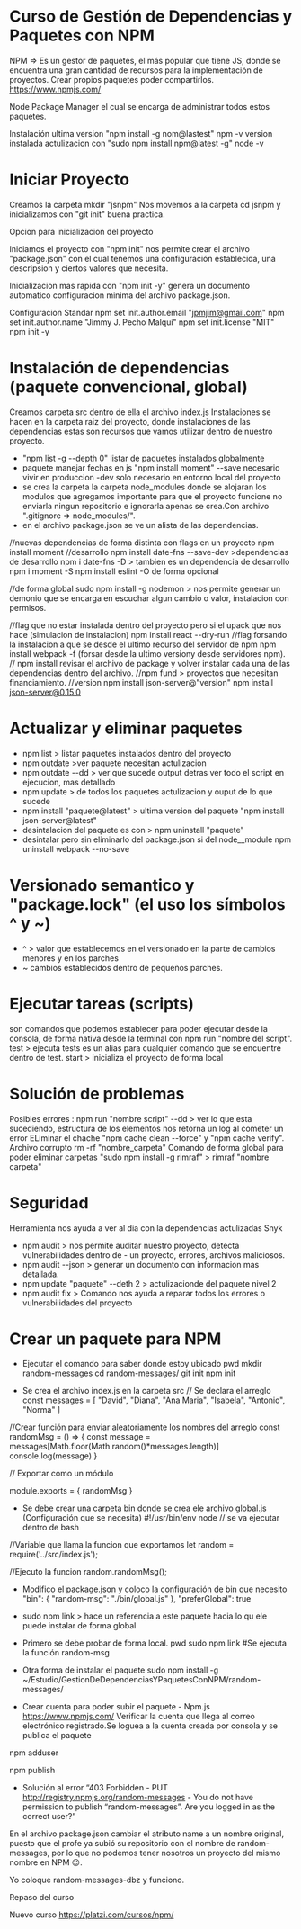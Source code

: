 # Curso de Gestión de Dependencias y Paquetes con NPM
NPM => Es un gestor de paquetes, el más popular que tiene JS, donde se encuentra una gran cantidad de recursos para la implementación de proyectos. Crear propios paquetes poder compartirlos.
  https://www.npmjs.com/

Node Package Manager el cual se encarga de administrar todos estos paquetes.

Instalación ultima version "npm install -g nom@lastest"
npm -v version instalada actulizacion con "sudo npm install npm@latest -g"
node -v

Iniciar Proyecto
================
Creamos la carpeta mkdir "jsnpm"
Nos movemos a la carpeta cd jsnpm y inicializamos con "git init" buena practica.

Opcion para inicializacion del proyecto

Iniciamos el proyecto con "npm init" nos permite crear el archivo "package.json" con el cual tenemos una configuración establecida, una descripsion y ciertos valores que necesita.

Inicializacion mas rapida con "npm init -y" genera un documento automatico configuracion minima del archivo package.json.

Configuracion Standar
npm set init.author.email "jpmjim@gmail.com"
npm set init.author.name "Jimmy J. Pecho Malqui"
npm set init.license "MIT"
npm init -y 

Instalación de dependencias (paquete convencional, global)
===========================
Creamos carpeta src dentro de ella el archivo index.js
Instalaciones se hacen en la carpeta raiz del proyecto, donde instalaciones de las dependencias estas son recursos que vamos utilizar dentro de nuestro proyecto.
- "npm list -g --depth 0" listar de paquetes instalados globalmente
- paquete manejar fechas en js "npm install moment" --save necesario vivir en produccion -dev solo necesario en entorno local del proyecto
- se crea la carpeta la carpeta node_modules donde se alojaran los modulos que agregamos importante para que el proyecto funcione no enviarla ningun repositorio e ignorarla apenas se crea.Con archivo ".gitignore => node_modules/".
- en el archivo package.json se ve un alista de las dependencias.

//nuevas dependencias de forma distinta con flags en un proyecto
npm install moment
//desarrollo
npm install date-fns --save-dev >dependencias de desarrollo
npm i date-fns -D > tambien es un dependencia de desarrollo
npm i moment -S
npm install eslint -O de forma opcional

//de forma global
sudo npm install -g nodemon > nos permite generar un demonio que se encarga en escuchar algun cambio o valor, instalacion con permisos.

//flag que no estar instalada dentro del proyecto pero si el upack que nos hace (simulacion de instalacion)
npm install react --dry-run
//flag forsando la instalacion a que se desde el ultimo recurso del servidor de npm
npm install webpack -f (forsar desde la ultimo versiony desde servidores npm).
// npm install revisar el archivo de package y volver instalar cada una de las dependencias dentro del archivo.
//npm fund > proyectos que necesitan financiamiento.
//version
npm install json-server@"version"
npm install json-server@0.15.0

Actualizar y eliminar paquetes
==============================
- npm list > listar paquetes instalados dentro del proyecto
- npm outdate >ver paquete necesitan actulizacion
- npm outdate --dd > ver que sucede output detras ver todo el script en ejecucion, mas detallado
- npm update > de todos los paquetes actulizacion  y ouput de lo que sucede
- npm install "paquete@latest" > ultima version del paquete "npm install json-server@latest"
- desintalacion del paquete es con > npm uninstall "paquete"
- desintalar pero sin eliminarlo del package.json si del node__module
  npm uninstall webpack --no-save

Versionado semantico y "package.lock" (el uso los símbolos ^ y ~)
=====================================
- ^ > valor que establecemos en el versionado en la parte de cambios menores y en los parches
- ~ cambios establecidos dentro de pequeños parches.

Ejecutar tareas (scripts)
===============
son comandos que podemos establecer para poder ejecutar desde la consola, de forma nativa desde la terminal con npm run "nombre del script".
test > ejecuta tests es un alias para cualquier comando que se encuentre dentro de test.
start > inicializa el proyecto de forma local

Solución de problemas
=====================
Posibles errores :
npm run "nombre script" --dd > ver lo que esta sucediendo, estructura de los elementos
nos retorna un log al cometer un error
ELiminar el chache "npm cache clean --force" y "npm cache verify".
Archivo corrupto rm -rf "nombre_carpeta"
Comando de forma global para poder eliminar carpetas "sudo npm install -g rimraf" > rimraf "nombre carpeta"

Seguridad
=========
Herramienta  nos ayuda a ver al dia con la dependencias actulizadas Snyk 
- npm audit > nos permite auditar nuestro proyecto, detecta vulnerabilidades dentro de - un proyecto, errores, archivos maliciosos.
- npm audit --json > generar un documento con informacion mas detallada.
- npm update "paquete" --deth 2 > actulizacionde  del paquete nivel 2 
- npm audit fix > Comando nos ayuda a reparar todos los errores o vulnerabilidades del proyecto

Crear un paquete para NPM
=========================
- Ejecutar el comando para saber donde estoy ubicado
pwd
mkdir random-messages
cd random-messages/
git init
npm init

- Se crea el archivo index.js en la carpeta src
// Se declara el arreglo
const messages = [
    "David",
    "Diana",
    "Ana Maria",
    "Isabela",
    "Antonio",
    "Norma"
]

//Crear función para enviar aleatoriamente  los nombres del arreglo
const randomMsg = () => {
    const message = messages[Math.floor(Math.random()*messages.length)]
    console.log(message)
}

// Exportar como un módulo

module.exports = { randomMsg }

- Se debe crear una carpeta bin donde se crea ele archivo global.js (Configuración que se necesita)
#!/usr/bin/env node
// se va ejecutar dentro de bash

//Variable que llama la funcion que exportamos
let random = require('../src/index.js');

//Ejecuto la funcion
random.randomMsg();

- Modifico el package.json y coloco la configuración de bin que necesito
  "bin": {
    "random-msg": "./bin/global.js"
  },
  "preferGlobal": true


- sudo npm link > hace un referencia a este paquete hacia lo qu ele puede instalar de forma global

- Primero se debe probar de forma local.
pwd
sudo npm link
#Se ejecuta la función
random-msg

- Otra forma de instalar el paquete
sudo npm install -g ~/Estudio/GestionDeDependenciasYPaquetesConNPM/random-messages/

- Crear cuenta para poder subir el paquete - Npm.js https://www.npmjs.com/ Verificar la cuenta que llega al correo electrónico registrado.Se loguea a la cuenta creada por consola y se publica el paquete

npm adduser

npm publish

- Solución al error “403 Forbidden - PUT http://registry.npmjs.org/random-messages - You do not have permission to publish “random-messages”. Are you logged in as the correct user?”

En el archivo package.json cambiar el atributo name a un nombre original, puesto que el profe ya subió su repositorio con el nombre de random-messages, por lo que no podemos tener nosotros un proyecto del mismo nombre en NPM 😉.

Yo coloque random-messages-dbz y funciono.

Repaso del curso

Nuevo curso https://platzi.com/cursos/npm/
